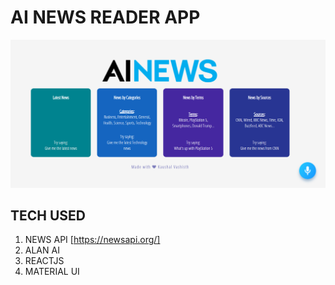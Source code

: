 # AI NEWS READER APP
![AI NEWS READER](/screenshot/Capture.PNG)

## TECH USED
1. NEWS API [https://newsapi.org/]
2. ALAN AI 
3. REACTJS
4. MATERIAL UI

